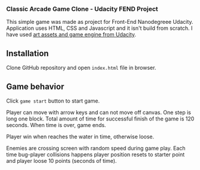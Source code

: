 ### Classic Arcade Game Clone - Udacity FEND Project
This simple game was made as project for Front-End Nanodegreee Udacity. Application uses HTML, CSS and Javascript and it isn't build from scratch. I have used [art assets and game engine from Udacity](https://github.com/udacity/frontend-nanodegree-arcade-game).
## Installation
Clone GitHub repository and open `index.html` file in browser.
## Game behavior
Click `game start` button to start game.

Player can move with arrow keys and can not move off canvas. One step is long one block. Total amount of time for successful finish of the game is 120 seconds. When time is over, game ends.

Player win when reaches the water in time, otherwise loose.

Enemies are crossing screen with random speed during game play. Each time bug-player collisions happens player position resets to starter point and player loose 10 points (seconds of time).
